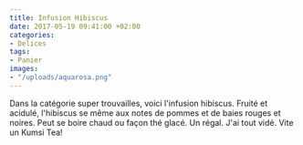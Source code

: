```yaml
---
title: Infusion Hibiscus
date: 2017-05-19 09:41:00 +02:00
categories:
- Delices
tags:
- Panier
images:
- "/uploads/aquarosa.png"
---
```


Dans la catégorie super trouvailles, voici l'infusion hibiscus. Fruité et acidulé, l'hibiscus se même aux notes de pommes et de baies rouges et noires. Peut se boire chaud ou façon thé glacé. Un régal. J'ai tout vidé. Vite un Kumsi Tea!
